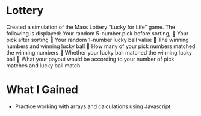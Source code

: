 # Lottery

Created a simulation of the Mass Lottery “Lucky for Life” game. The following is displayed: Your random 5-number pick before sorting,
 Your pick after sorting
 Your random 1-number lucky ball value
 The winning numbers and winning lucky ball
 How many of your pick numbers matched the winning numbers
 Whether your lucky ball matched the winning lucky ball
 What your payout would be according to your number of pick matches and lucky ball match


# What I Gained

* Practice working with arrays and calculations using Javascript
